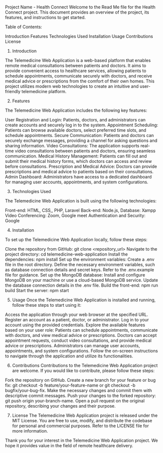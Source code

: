 Project Name - Health Connect
Welcome to the Read Me file for the Health Connect project. This document provides an overview of the project, its features, and instructions to get started.

Table of Contents:

Introduction
Features
Technologies Used
Installation
Usage
Contributions
License

1. Introduction
   
The Telemedicine Web Application is a web-based platform that enables remote medical consultations between patients and doctors. It aims to provide convenient access to healthcare services, allowing patients to schedule appointments, communicate securely with doctors, and receive medical advice or prescriptions from the comfort of their own homes. This project utilizes modern web technologies to create an intuitive and user-friendly telemedicine platform.

2. Features
   
The Telemedicine Web Application includes the following key features:

User Registration and Login: Patients, doctors, and administrators can create accounts and securely log in to the system.
Appointment Scheduling: Patients can browse available doctors, select preferred time slots, and schedule appointments.
Secure Communication: Patients and doctors can securely exchange messages, providing a channel for asking questions and sharing information.
Video Consultations: The application supports real-time video consultations between patients and doctors, ensuring seamless communication.
Medical History Management: Patients can fill out and submit their medical history forms, which doctors can access and review before consultations.
Prescription and Medical Advice: Doctors can provide prescriptions and medical advice to patients based on their consultations.
Admin Dashboard: Administrators have access to a dedicated dashboard for managing user accounts, appointments, and system configurations.

3. Technologies Used
   
The Telemedicine Web Application is built using the following technologies:

Front-end: HTML, CSS,, PHP, Laravel
Back-end: Node.js, 
Database: Xampp
Video Conferencing: Zoom, Google meet
Authentication and Security: Google 

4. Installation
   
To set up the Telemedicine Web Application locally, follow these steps:

Clone the repository from GitHub: git clone <repository_url>
Navigate to the project directory: cd telemedicine-web-application
Install the dependencies: npm install
Set up the environment variables:
Create a .env file in the root directory.
Define the necessary environment variables, such as database connection details and secret keys. Refer to the .env.example file for guidance.
Set up the MongoDB database:
Install and configure MongoDB on your machine or use a cloud-based MongoDB service.
Update the database connection details in the .env file.
Build the front-end: npm run build
Start the server: npm start

5. Usage
Once the Telemedicine Web Application is installed and running, follow these steps to start using it:

Access the application through your web browser at the specified URL.
Register an account as a patient, doctor, or administrator.
Log in to your account using the provided credentials.
Explore the available features based on your user role:
Patients can schedule appointments, communicate with doctors, and view medical advice or prescriptions.
Doctors can accept appointment requests, conduct video consultations, and provide medical advice or prescriptions.
Administrators can manage user accounts, appointments, and system configurations.
Follow the on-screen instructions to navigate through the application and utilize its functionalities.

6. Contributions
Contributions to the Telemedicine Web Application project are welcome. If you would like to contribute, please follow these steps:

Fork the repository on GitHub.
Create a new branch for your feature or bug fix: git checkout -b feature/your-feature-name or git checkout -b bugfix/your-bug-fix.
Make the necessary changes and commit them with descriptive commit messages.
Push your changes to the forked repository: git push origin your-branch-name.
Open a pull request on the original repository, describing your changes and their purpose.

7. License
The Telemedicine Web Application project is released under the MIT License. You are free to use, modify, and distribute the codebase for personal and commercial purposes. Refer to the LICENSE file for more information.

Thank you for your interest in the Telemedicine Web Application project. We hope it provides value in the field of remote healthcare delivery.




